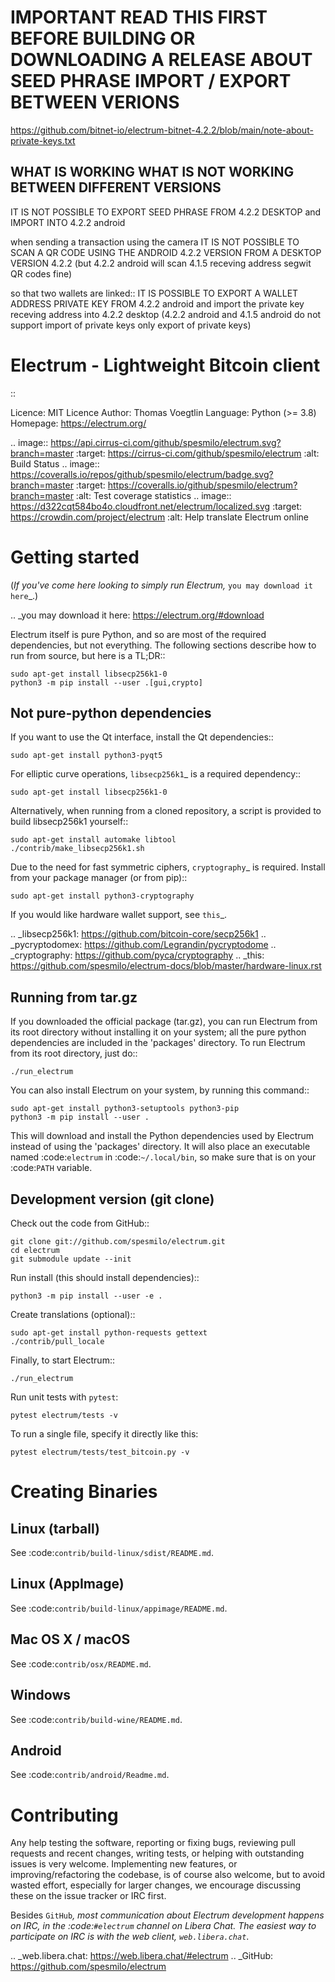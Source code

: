 
# IMPORTANT READ THIS FIRST BEFORE BUILDING OR DOWNLOADING A RELEASE ABOUT SEED PHRASE IMPORT / EXPORT BETWEEN VERIONS
https://github.com/bitnet-io/electrum-bitnet-4.2.2/blob/main/note-about-private-keys.txt







## WHAT IS WORKING WHAT IS NOT WORKING BETWEEN DIFFERENT VERSIONS

IT IS NOT POSSIBLE TO EXPORT SEED PHRASE FROM 4.2.2 DESKTOP and IMPORT INTO 4.2.2 android

when sending a transaction using the camera IT IS NOT POSSIBLE TO SCAN A QR CODE USING THE ANDROID 4.2.2 VERSION FROM A DESKTOP VERSION 4.2.2 (but 4.2.2 android will scan 4.1.5 receving address segwit QR codes fine)


so that two wallets are linked::
IT IS POSSIBLE TO EXPORT A WALLET ADDRESS PRIVATE KEY FROM 4.2.2 android and import the private key receving address into 4.2.2 desktop
(4.2.2 android and 4.1.5 android do not support import of private keys only export of private keys)









Electrum - Lightweight Bitcoin client
=====================================

::

  Licence: MIT Licence
  Author: Thomas Voegtlin
  Language: Python (>= 3.8)
  Homepage: https://electrum.org/


.. image:: https://api.cirrus-ci.com/github/spesmilo/electrum.svg?branch=master
    :target: https://cirrus-ci.com/github/spesmilo/electrum
    :alt: Build Status
.. image:: https://coveralls.io/repos/github/spesmilo/electrum/badge.svg?branch=master
    :target: https://coveralls.io/github/spesmilo/electrum?branch=master
    :alt: Test coverage statistics
.. image:: https://d322cqt584bo4o.cloudfront.net/electrum/localized.svg
    :target: https://crowdin.com/project/electrum
    :alt: Help translate Electrum online





Getting started
===============

(*If you've come here looking to simply run Electrum,* `you may download it here`_.)

.. _you may download it here: https://electrum.org/#download

Electrum itself is pure Python, and so are most of the required dependencies,
but not everything. The following sections describe how to run from source, but here
is a TL;DR::

    sudo apt-get install libsecp256k1-0
    python3 -m pip install --user .[gui,crypto]


Not pure-python dependencies
----------------------------

If you want to use the Qt interface, install the Qt dependencies::

    sudo apt-get install python3-pyqt5

For elliptic curve operations, `libsecp256k1`_ is a required dependency::

    sudo apt-get install libsecp256k1-0

Alternatively, when running from a cloned repository, a script is provided to build
libsecp256k1 yourself::

    sudo apt-get install automake libtool
    ./contrib/make_libsecp256k1.sh

Due to the need for fast symmetric ciphers, `cryptography`_ is required.
Install from your package manager (or from pip)::

    sudo apt-get install python3-cryptography


If you would like hardware wallet support, see `this`_.

.. _libsecp256k1: https://github.com/bitcoin-core/secp256k1
.. _pycryptodomex: https://github.com/Legrandin/pycryptodome
.. _cryptography: https://github.com/pyca/cryptography
.. _this: https://github.com/spesmilo/electrum-docs/blob/master/hardware-linux.rst

Running from tar.gz
-------------------

If you downloaded the official package (tar.gz), you can run
Electrum from its root directory without installing it on your
system; all the pure python dependencies are included in the 'packages'
directory. To run Electrum from its root directory, just do::

    ./run_electrum

You can also install Electrum on your system, by running this command::

    sudo apt-get install python3-setuptools python3-pip
    python3 -m pip install --user .

This will download and install the Python dependencies used by
Electrum instead of using the 'packages' directory.
It will also place an executable named :code:`electrum` in :code:`~/.local/bin`,
so make sure that is on your :code:`PATH` variable.


Development version (git clone)
-------------------------------

Check out the code from GitHub::

    git clone git://github.com/spesmilo/electrum.git
    cd electrum
    git submodule update --init

Run install (this should install dependencies)::

    python3 -m pip install --user -e .


Create translations (optional)::

    sudo apt-get install python-requests gettext
    ./contrib/pull_locale

Finally, to start Electrum::

    ./run_electrum

Run unit tests with `pytest`:

    pytest electrum/tests -v

To run a single file, specify it directly like this:

    pytest electrum/tests/test_bitcoin.py -v

Creating Binaries
=================

Linux (tarball)
---------------

See :code:`contrib/build-linux/sdist/README.md`.


Linux (AppImage)
----------------

See :code:`contrib/build-linux/appimage/README.md`.


Mac OS X / macOS
----------------

See :code:`contrib/osx/README.md`.


Windows
-------

See :code:`contrib/build-wine/README.md`.


Android
-------

See :code:`contrib/android/Readme.md`.


Contributing
============

Any help testing the software, reporting or fixing bugs, reviewing pull requests
and recent changes, writing tests, or helping with outstanding issues is very welcome.
Implementing new features, or improving/refactoring the codebase, is of course
also welcome, but to avoid wasted effort, especially for larger changes,
we encourage discussing these on the issue tracker or IRC first.

Besides `GitHub`_, most communication about Electrum development happens on IRC, in the
:code:`#electrum` channel on Libera Chat. The easiest way to participate on IRC is
with the web client, `web.libera.chat`_.


.. _web.libera.chat: https://web.libera.chat/#electrum
.. _GitHub: https://github.com/spesmilo/electrum
